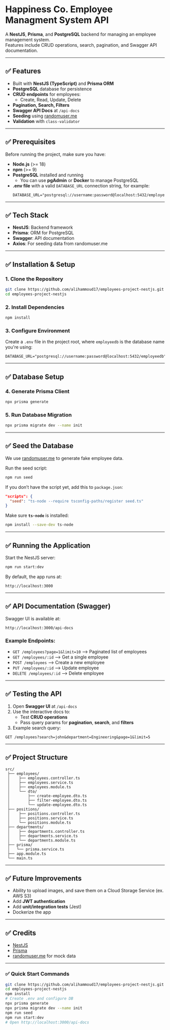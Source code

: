 
# Happiness Co. Employee Managment System API

A **NestJS**, **Prisma**, and **PostgreSQL** backend for managing an employee management system.  
Features include CRUD operations, search, pagination, and Swagger API documentation.

---

## ✅ Features
- Built with **NestJS (TypeScript)** and **Prisma ORM**
- **PostgreSQL** database for persistence
- **CRUD endpoints** for employees:
  - Create, Read, Update, Delete
- **Pagination, Search, Filters**
- **Swagger API Docs** at `/api-docs`
- **Seeding** using [randomuser.me](https://randomuser.me)
- **Validation** with `class-validator`

---

## ✅ Prerequisites
Before running the project, make sure you have:

- **Node.js** (>= 18)
- **npm** (>= 9)
- **PostgreSQL** installed and running  
  - You can use **pgAdmin** or **Docker** to manage PostgreSQL
- **.env file** with a valid `DATABASE_URL` connection string, for example:
  ```env
  DATABASE_URL="postgresql://username:password@localhost:5432/employeedb"
  ```

---

## ✅ Tech Stack
- **NestJS**: Backend framework
- **Prisma**: ORM for PostgreSQL
- **Swagger**: API documentation
- **Axios**: For seeding data from randomuser.me

---

## ✅ Installation & Setup

### 1. Clone the Repository
```bash
git clone https://github.com/alihammoud17/employees-project-nestjs.git
cd employees-project-nestjs
```

### 2. Install Dependencies
```bash
npm install
```

### 3. Configure Environment
Create a `.env` file in the project root, where `employeedb` is the database name you're using:
```env
DATABASE_URL="postgresql://username:password@localhost:5432/employeedb"
```

---

## ✅ Database Setup

### 4. Generate Prisma Client
```bash
npx prisma generate
```

### 5. Run Database Migration
```bash
npx prisma migrate dev --name init
```

---

## ✅ Seed the Database
We use [randomuser.me](https://randomuser.me) to generate fake employee data.

Run the seed script:
```bash
npm run seed
```

If you don’t have the script yet, add this to `package.json`:
```json
"scripts": {
  "seed": "ts-node --require tsconfig-paths/register seed.ts"
}
```

Make sure **`ts-node`** is installed:
```bash
npm install --save-dev ts-node
```

---

## ✅ Running the Application
Start the NestJS server:
```bash
npm run start:dev
```

By default, the app runs at:
```
http://localhost:3000
```

---

## ✅ API Documentation (Swagger)
Swagger UI is available at:
```
http://localhost:3000/api-docs
```

### Example Endpoints:
- `GET /employees?page=1&limit=10` --> Paginated list of employees
- `GET /employees/:id` --> Get a single employee
- `POST /employees` --> Create a new employee
- `PUT /employees/:id` --> Update employee
- `DELETE /employees/:id` --> Delete employee

---

## ✅ Testing the API
1. Open **Swagger UI** at `/api-docs`
2. Use the interactive docs to:
   - Test **CRUD operations**
   - Pass query params for **pagination**, **search**, and **filters**
3. Example search query:
```
GET /employees?search=john&department=Engineering&page=1&limit=5
```

---

## ✅ Project Structure
```
src/
 ├── employees/
 │    ├── employees.controller.ts    
 │    ├── employees.service.ts  
 │    ├── employees.module.ts       
 │    └── dto/
 │        ├── create-employee.dto.ts
 │        ├── filter-employee.dto.ts
 │        └── update-employee.dto.ts
 ├── positions/
 │    ├── positions.controller.ts    
 │    ├── positions.service.ts  
 │    └── positions.module.ts   
 ├── departments/
 │    ├── departments.controller.ts    
 │    ├── departments.service.ts  
 │    └── departments.module.ts   
 ├── prisma/   
 │   └── prisma.service.ts           
 ├── app.module.ts                    
 └── main.ts                          
```

---

## ✅ Future Improvements
- Ability to upload images, and save them on a Cloud Storage Service (ex. AWS S3)
- Add **JWT authentication**
- Add **unit/integration tests** (Jest)
- Dockerize the app

---

## ✅ Credits
- [NestJS](https://nestjs.com)
- [Prisma](https://www.prisma.io)
- [randomuser.me](https://randomuser.me) for mock data

---

### ✅ Quick Start Commands
```bash
git clone https://github.com/alihammoud17/employees-project-nestjs.git
cd employees-project-nestjs
npm install
# Create .env and configure DB
npx prisma generate
npx prisma migrate dev --name init
npm run seed
npm run start:dev
# Open http://localhost:3000/api-docs
```
